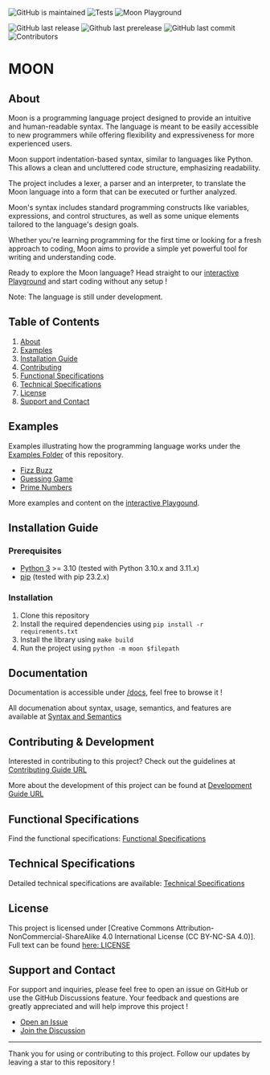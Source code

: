 <!-- https://shields.io/ -->
![GitHub is maintained](https://img.shields.io/maintenance/yes/2024?label=Maintained&color=success&logo=github)
![Tests](https://img.shields.io/github/actions/workflow/status/PaulMarisOUMary/Moon/pytest.yml?branch=main&label=Tests&logo=github)
![Moon Playground](https://img.shields.io/badge/Moon%20Playground-Try%20it%20online%20!-1b1aff?link=https%3A%2F%2Fmoon.warn.group)

![GitHub last release](https://img.shields.io/github/v/release/PaulMarisOUMary/Moon?label=Release&color=blueviolet&logo=github)
![Github last prerelease](https://img.shields.io/github/v/release/PaulMarisOUMary/Moon?color=orange&include_prereleases&label=Pre-release&logo=github)
![GitHub last commit](https://img.shields.io/github/last-commit/PaulMarisOUMary/Moon?label=Last%20commit&color=informational&logo=github)
![Contributors](https://img.shields.io/github/contributors/PaulMarisOUMary/Moon?label=Contributors&color=informational&logo=github)

# MOON

## About

Moon is a programming language project designed to provide an intuitive and human-readable syntax.
The language is meant to be easily accessible to new programmers while offering flexibility and expressiveness for more experienced users.

Moon support indentation-based syntax, similar to languages like Python. This allows a clean and uncluttered code structure, emphasizing readability.

The project includes a lexer, a parser and an interpreter, to translate the Moon language into a form that can be executed or further analyzed. 

Moon's syntax includes standard programming constructs like variables, expressions, and control structures, as well as some unique elements tailored to the language's design goals.

Whether you're learning programming for the first time or looking for a fresh approach to coding, Moon aims to provide a simple yet powerful tool for writing and understanding code.

Ready to explore the Moon language? Head straight to our [interactive Playground](https://moon.warn.group) and start coding without any setup !

Note: The language is still under development.

## Table of Contents

1. [About](#about)
2. [Examples](#examples)
3. [Installation Guide](#installation-guide)
4. [Contributing](#contributing)
5. [Functional Specifications](#functional-specifications)
6. [Technical Specifications](#technical-specifications)
7. [License](#license)
8. [Support and Contact](#support-and-contact)

## Examples

Examples illustrating how the programming language works under the [Examples Folder](/examples/) of this repository.

- [Fizz Buzz](/examples/fizz_buzz.mn)
- [Guessing Game](/examples/guess_game.mn)
- [Prime Numbers](/examples/is_prime.mn)

More examples and content on the [interactive Playgound](https://moon.warn.group).

## Installation Guide

### Prerequisites

- [Python 3](https://www.python.org/downloads/) >= 3.10 (tested with Python 3.10.x and 3.11.x)
- [pip](https://pip.pypa.io/en/stable/installation/) (tested with pip 23.2.x)

### Installation

1. Clone this repository
2. Install the required dependencies using `pip install -r requirements.txt`
3. Install the library using `make build`
4. Run the project using `python -m moon $filepath`

## Documentation

Documentation is accessible under [/docs](/docs/), feel free to browse it !

All documenation about syntax, usage, semantics, and features are available at [Syntax and Semantics](/docs/SYNTAX_SEMANTICS.md)

## Contributing & Development

Interested in contributing to this project? Check out the guidelines at [Contributing Guide URL](/.github/CONTRIBUTING.md)

More about the development of this project can be found at [Development Guide URL](/docs/DEVELOPMENT.md)

## Functional Specifications

Find the functional specifications: [Functional Specifications](/docs/SPEC_FUNC.md)

## Technical Specifications

Detailed technical specifications are available: [Technical Specifications](/docs/SPEC_TECH.md)

## License

This project is licensed under [Creative Commons Attribution-NonCommercial-ShareAlike 4.0 International License (CC BY-NC-SA 4.0)].
Full text can be found [here: LICENSE](/LICENSE)

## Support and Contact

For support and inquiries, please feel free to open an issue on GitHub or use the GitHub Discussions feature.
Your feedback and questions are greatly appreciated and will help improve this project !

- [Open an Issue](https://github.com/PaulMarisOUMary/Moon/issues)
- [Join the Discussion](https://github.com/PaulMarisOUMary/Moon/discussions)

---

Thank you for using or contributing to this project.
Follow our updates by leaving a star to this repository !